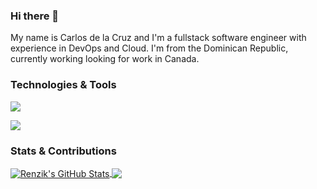 ### Hi there 👋


My name is Carlos de la Cruz and I'm a fullstack software engineer with experience in DevOps and Cloud. I'm from the Dominican Republic, currently working looking for work in Canada.

### Technologies & Tools
<a href="https://www.linkedin.com/in/carlos-dev/" rel="nofollow"><img src="https://camo.githubusercontent.com/06b975b47caa7d581c8232ec54a845b18d836d18de7decd08215ed3cf524368b/68747470733a2f2f696d672e736869656c64732e696f2f62616467652f2d4c696e6b6564696e2d3030384238423f7374796c653d666c6174266c6f676f3d6170707665796f723d266c6f676f436f6c6f723d7768697465" data-canonical-src="https://img.shields.io/badge/-Linkedin-008B8B?style=flat&amp;logo=appveyor=&amp;logoColor=white" style="max-width:100%;"></a>

<a href="https://mail.google.com/mail/u/0/?fs=1&tf=cm&source=mailto&to=carlos.cruz1500@gmail.com" rel="nofollow"><img src="https://img.shields.io/badge/-Email-008B8B?style=flat&amp;logo=appveyor=&amp;logoColor=white" style="max-width:100%;"></a>



### Stats & Contributions
<a href="https://github.com/Renzik/Renzik">
  <img align="center" src="https://github-readme-stats.vercel.app/api/?username=Renzik&hide=css,html&show_icons=true&line_height=27&count_private=true&title_color=41b783&text_color=c9cacc&icon_color=2bbc8a&bg_color=1d1f21" alt="Renzik's GitHub Stats" />
</a>


<a href="https://github.com/Renzik/Renzik">
  <img align="center" src="https://github-readme-stats.vercel.app/api/top-langs/?username=Renzik&hide=css,html&title_color=41b783&text_color=c9cacc&icon_color=41b783&bg_color=1d1f21&langs_count=3" />
</a>


